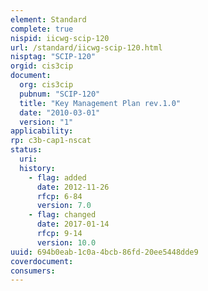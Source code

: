 ```yaml
---
element: Standard
complete: true
nispid: iicwg-scip-120
url: /standard/iicwg-scip-120.html
nisptag: "SCIP-120"
orgid: cis3cip
document:
  org: cis3cip
  pubnum: "SCIP-120"
  title: "Key Management Plan rev.1.0"
  date: "2010-03-01"
  version: "1"
applicability:
rp: c3b-cap1-nscat
status:
  uri: 
  history: 
    - flag: added
      date: 2012-11-26
      rfcp: 6-84
      version: 7.0
    - flag: changed
      date: 2017-01-14
      rfcp: 9-14
      version: 10.0
uuid: 694b0eab-1c0a-4bcb-86fd-20ee5448dde9
coverdocument:
consumers:
---
```

